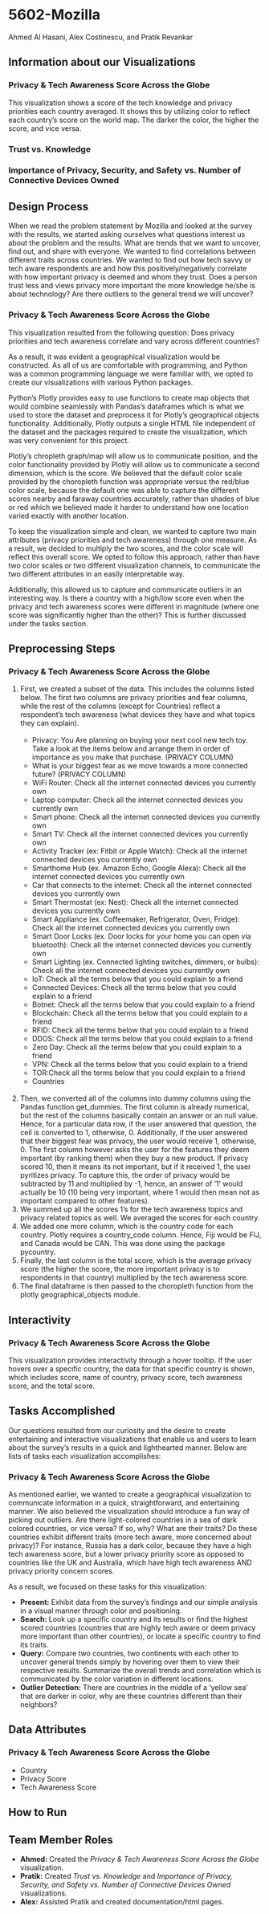 <h1>5602-Mozilla</h1>
Ahmed Al Hasani, Alex Costinescu, and Pratik Revankar

<h2>Information about our Visualizations</h2>

<h3>Privacy & Tech  Awareness Score Across the Globe</h3>
<p>This visualization shows a score of the tech knowledge and privacy priorities each country averaged. It shows this by utilizing color to reflect each country’s score on the world map. The darker the color, the higher the score, and vice versa.</p>

<h3>Trust vs. Knowledge</h3>
<p></p>

<h3>Importance of Privacy, Security, and Safety vs. Number of Connective Devices Owned</h3>
<p></p>

<h2>Design Process</h2>

<p>When we read the problem statement by Mozilla and looked at the survey with the results, we started asking ourselves what questions interest us about the problem and the results. What are trends that we want to uncover, find out, and share with everyone. We wanted to find correlations between different traits across countries. We wanted to find out how tech savvy or tech aware respondents are and how this positively/negatively correlate with how important privacy is deemed and whom they trust. Does a person trust less and views privacy more important the more knowledge he/she is about technology? Are there outliers to the general trend we will uncover?</p>

<h3>Privacy & Tech  Awareness Score Across the Globe</h3>

<p>This visualization resulted from the following question: Does privacy priorities and tech awareness correlate and vary across different countries?</p>

<p>As a result, it was evident a geographical visualization would be constructed. As all of us are comfortable with programming, and Python was a common programming language we were familiar with, we opted to create our visualizations with various Python packages. </p>

<p>Python’s Plotly provides easy to use functions to create map objects that would combine seamlessly with Pandas’s dataframes which is what we used to store the dataset and preprocess it for Plotly’s geographical objects functionality. Additionally, Plotly outputs a single HTML file independent of the dataset and the packages required to create the visualization, which was very convenient for this project.</p>

<p>Plotly’s chropleth graph/map will allow us to communicate position, and the color functionality provided by Plotly will allow us to communicate a second dimension, which is the score. We believed that the default color scale provided by the choropleth function was appropriate versus the red/blue color scale, because the default one was able to capture the different scores nearby and faraway countries accurately, rather than shades of blue or red which we believed made it harder to understand how one location varied exactly with another location.</p>

<p>To keep the visualization simple and clean, we wanted to capture two main attributes (privacy priorities and tech awareness) through one measure. As a result, we decided to multiply the two scores, and the color scale will reflect this overall score. We opted to follow this approach, rather than have two color scales or two different visualization channels, to communicate the two different attributes in an easily interpretable way.</p>

<p>Additionally, this allowed us to capture and communicate outliers in an interesting way. Is there a country with a high/low score even when the privacy and tech awareness scores were different in magnitude (where one score was significantly higher than the other)? This is further discussed under the tasks section.</p>

<h2>Preprocessing Steps</h2>

<h3>Privacy & Tech  Awareness Score Across the Globe</h3>
<ol>
  <li>First, we created a subset of the data. This includes the columns listed below. The first two columns are privacy priorities and fear columns, while the rest of the columns (except for Countries) reflect a respondent’s tech awareness (what devices they have and what topics they can explain).<br /><br />
    <ul>
      <li>Privacy: You Are planning on buying your next cool new tech toy. Take a look at the items below and arrange them in order of importance as you make that purchase. (PRIVACY COLUMN)</li>
      <li>What is your biggest fear as we move towards a more connected future? (PRIVACY COLUMN)</li>
      <li>WiFi Router: Check all the internet connected devices you currently own</li>
      <li>Laptop computer: Check all the internet connected devices you currently own</li>
      <li>Smart phone: Check all the internet connected devices you currently own</li>
      <li>Smart TV: Check all the internet connected devices you currently own</li>
      <li>Activity Tracker (ex: Fitbit or Apple Watch): Check all the internet connected devices you currently own</li>
      <li>Smarthome Hub (ex. Amazon Echo, Google Alexa): Check all the internet connected devices you currently own</li>
      <li>Car that connects to the internet: Check all the internet connected devices you currently own</li>
      <li>Smart Thermostat (ex: Nest): Check all the internet connected devices you currently own</li>
      <li>Smart Appliance (ex. Coffeemaker, Refrigerator, Oven, Fridge): Check all the internet connected devices you currently own</li>
      <li>Smart Door Locks (ex. Door locks for your home you can open via bluetooth): Check all the internet connected devices you currently own</li>
      <li>Smart Lighting (ex. Connected lighting switches, dimmers, or bulbs): Check all the internet connected devices you currently own</li>
      <li>IoT: Check all the terms below that you could explain to a friend</li>
      <li>Connected Devices: Check all the terms below that you could explain to a friend</li>
      <li>Botnet: Check all the terms below that you could explain to a friend</li>
      <li>Blockchain: Check all the terms below that you could explain to a friend</li>
      <li>RFID: Check all the terms below that you could explain to a friend</li>
      <li>DDOS: Check all the terms below that you could explain to a friend</li>
      <li>Zero Day: Check all the terms below that you could explain to a friend</li>
      <li>VPN: Check all the terms below that you could explain to a friend</li>
      <li>TOR:Check all the terms below that you could explain to a friend</li>
      <li>Countries</li>
    </ul>
    <br />
  </li>
  <li>Then, we converted all of the columns into dummy columns using the Pandas function get_dummies. The first column is already numerical, but the rest of the columns basically contain an answer or an null value. Hence, for a particular data row, if the user answered that question, the cell is converted to 1, otherwise, 0. Additionally, if the user answered that their biggest fear was privacy, the user would receive 1, otherwise, 0. The first column however asks the user for the features they deem important (by ranking them) when they buy a new product. If privacy scored 10, then it means its not important, but if it received 1, the user pyritizes privacy. To capture this, the order of privacy would be subtracted by 11 and multiplied by -1, hence, an answer of ‘1’ would actually be 10 (10 being very important, where 1 would then mean not as important compared to other features).</li>
  <li>We summed up all the scores 1’s for the tech awareness topics and privacy related topics as well. We averaged the scores for each country. </li>
  <li>We added one more column, which is the country code for each country. Plotly requires a country_code column. Hence, Fiji would be FIJ, and Canada would be CAN. This was done using the package pycountry.</li>
  <li>Finally, the last column is the total score, which is the average privacy score (the higher the score, the more important privacy is to respondents in that country) multiplied by the tech awareness score.</li>
  <li>The final dataframe is then passed to the choropleth function from the plotly geographical_objects module. </li>
</ol>

<h2>Interactivity</h2>

<h3>Privacy & Tech  Awareness Score Across the Globe</h3>
<p>This visualization provides interactivity through a hover tooltip. If the user hovers over a specific country, the data for that specific country is shown, which includes score, name of country, privacy score, tech awareness score, and the total score. </p>

<h2>Tasks Accomplished</h2>

<p>Our questions resulted from our curiosity and the desire to create entertaining and interactive visualizations that enable us and users to learn about the survey’s results in a quick and lighthearted manner. Below are lists of tasks each visualization accomplishes:</p>

<h3>Privacy & Tech  Awareness Score Across the Globe</h3>
<p>As mentioned earlier, we wanted to create a geographical visualization to communicate information in a quick, straightforward, and entertaining manner. We also believed the visualization should introduce a fun way of picking out outliers. Are there light-colored countries in a sea of dark colored countries, or vice versa? If so, why? What are their traits? Do these countries exhibit different traits (more tech aware, more concerned about privacy)? For instance, Russia has a dark color, because they have a high tech awareness score, but a lower privacy priority score as opposed to countries like the UK and Australia, which have high tech awareness AND privacy priority concern scores.</p>
<p>As a result, we focused on these tasks for this visualization:</p>
<ul>
  <li><strong>Present:</strong> Exhibit data from the survey’s findings and our simple analysis in a visual manner through color and positioning. </li>
  <li><strong>Search:</strong> Look up a specific country and its results or find the highest scored countries (countries that are highly tech aware or deem privacy more important than other countries), or locate a specific country to find its traits. </li>
  <li><strong>Query:</strong> Compare two countries, two continents with each other to uncover general trends simply by hovering over them to view their respective results. Summarize the overall trends and correlation which is communicated by the color variation in different locations.</li>
  <li><strong>Outlier Detection:</strong> There are countries in the middle of a ‘yellow sea’ that are darker in color, why are these countries different than their neighbors? </li>
</ul>

<h2>Data Attributes</h2>

<h3>Privacy & Tech  Awareness Score Across the Globe</h3>
<ul>
  <li>Country</li>
  <li>Privacy Score</li>
  <li>Tech Awareness Score</li>
</ul>

<h2>How to Run</h2>

<h2>Team Member Roles</h2>

<ul>
  <li><strong>Ahmed:</strong> Created the <em>Privacy & Tech  Awareness Score Across the Globe</em> visualization.</li>
  <li><strong>Pratik:</strong> Created <em>Trust vs. Knowledge</em> and <em>Importance of Privacy, Security, and Safety vs. Number of Connective Devices Owned</em> visualizations.</li>
  <li><strong>Alex:</strong> Assisted Pratik and created documentation/html pages.</li>
</ul>
